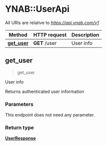 # YNAB::UserApi

All URIs are relative to *https://api.ynab.com/v1*

| Method | HTTP request | Description |
| ------ | ------------ | ----------- |
| [**get_user**](UserApi.md#get_user) | **GET** /user | User info |


## get_user

> <UserResponse> get_user

User info

Returns authenticated user information

### Parameters

This endpoint does not need any parameter.

### Return type

[**UserResponse**](UserResponse.md)

